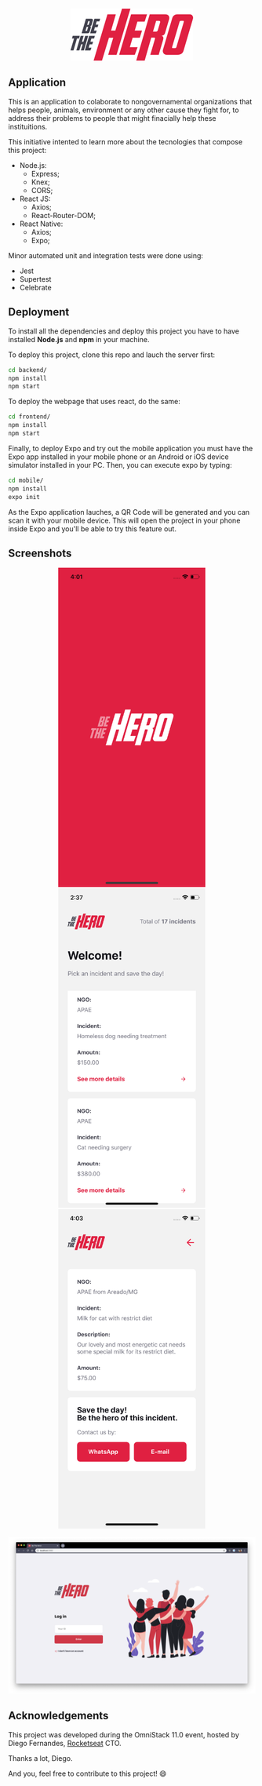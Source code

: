 <p align="center">
    <img alt="Be The Hero! logo" src="/frontend/src/assets/logo.svg" width="250px">
</p>

## Application

This is an application to colaborate to nongovernamental organizations that helps people, animals, environment or any other cause they fight for, to address their problems to people that might finacially help these instituitions.

This initiative intented to learn more about the tecnologies that compose this project:

* Node.js:
	* Express;
	* Knex;
	* CORS;
* React JS:
	* Axios;
	* React-Router-DOM;
* React Native:
	* Axios;
	* Expo;

Minor automated unit and integration tests were done using:

* Jest
* Supertest
* Celebrate

## Deployment  

To install all the dependencies and deploy this project you have to have installed **Node.js** and **npm** in your machine.

To deploy this project, clone this repo and lauch the server first:

```bash
cd backend/
npm install
npm start
```  

To deploy the webpage that uses react, do the same:

```bash
cd frontend/
npm install
npm start
```
  
Finally, to deploy Expo and try out the mobile application you must have the Expo app installed in your mobile phone or an Android or iOS device simulator installed in your PC. Then, you can execute expo by typing:

```bash
cd mobile/
npm install
expo init
```  

As the Expo application lauches, a QR Code will be generated and you can scan it with your mobile device. This will open the project in your phone inside Expo and you'll be able to try this feature out.

## Screenshots

<p align="center">
<img alt="Splash Screen" src="docs/screenshots/mobile/mobile_splash.png" width=300>
<img alt="Profiles Interface" src="docs/screenshots/mobile/mobile_profiles.png" width=300>
<img alt="Contact Interface" src="docs/screenshots/mobile/mobile_contact.png" width=300>
</p>

<p align="center">
<img alt="Homepage" src="docs/screenshots/webapp/web_home.png" width=900>
</p>

## Acknowledgements

This project was developed during the OmniStack 11.0 event, hosted by Diego Fernandes, [Rocketseat](https://http://rocketseat.com.br/) CTO.

Thanks a lot, Diego.

And you, feel free to contribute to this project! :smile: